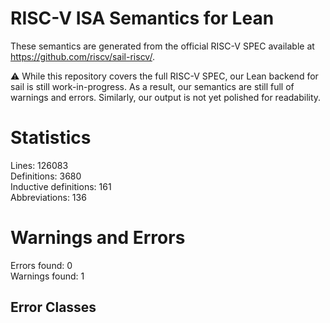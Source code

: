 # RISC-V ISA Semantics for Lean

These semantics are generated from the official RISC-V SPEC available at
https://github.com/riscv/sail-riscv/.

⚠️ While this repository covers the full RISC-V SPEC, our Lean backend for sail
is still work-in-progress. As a result, our semantics are still full of warnings
and errors. Similarly, our output is not yet polished for readability.
# Statistics

Lines: 126083  
Definitions: 3680  
Inductive definitions: 161  
Abbreviations: 136  

# Warnings and Errors

Errors found: 0  
Warnings found: 1  

## Error Classes

